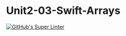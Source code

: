 # Unit2-03-Swift-Arrays
[![GitHub's Super Linter](https://github.com/ICS4U-Programming-VanN/Unit-2-03-Swift-Arrays/workflows/GitHub's%20Super%20Linter/badge.svg)](https://github.com/ICS4U-Programming-VanN/Unit-2-03-Swift-Arrays/actions)
